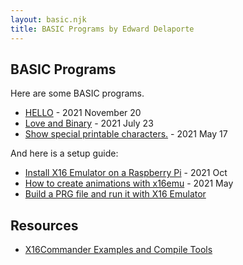 ```yaml
---
layout: basic.njk
title: BASIC Programs by Edward Delaporte
---
```


## BASIC Programs

Here are some BASIC programs.

+ [HELLO](/basic/hello) - 2021 November 20
+ [Love and Binary](/basic/hearts) - 2021 July 23
+ [Show special printable characters.](/basic/specials) - 2021 May 17

And here is a setup guide:

+ [Install X16 Emulator on a Raspberry Pi](/basic/x16pi/) - 2021 Oct
+ [How to create animations with x16emu](/basic/howto) - 2021 May
+ [Build a PRG file and run it with X16 Emulator](/basic/build_prg/)

## Resources

+ [X16Commander Examples and Compile Tools][21]

[21]: https://github.com/commanderx16/x16-demo